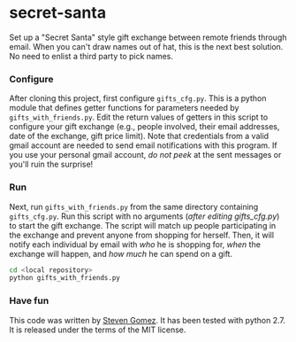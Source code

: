 secret-santa
============

Set up a "Secret Santa" style gift exchange between remote friends through email. When you can't draw names out of hat, this is the next best solution. No need to enlist a third party to pick names.

### Configure
After cloning this project, first configure `gifts_cfg.py`. This is a python module that defines getter functions for parameters needed by `gifts_with_friends.py`. Edit the return values of getters in this script to configure your gift exchange (e.g., people involved, their email addresses, date of the exchange, gift price limit). Note that credentials from a valid gmail account are needed to send email notifications with this program. If you use your personal gmail account, *do not peek* at the sent messages or you'll ruin the surprise!

### Run
Next, run `gifts_with_friends.py` from the same directory containing `gifts_cfg.py`.
Run this script with no arguments (*after editing gifts_cfg.py*) to start the gift exchange. The script will match up people participating in the exchange and prevent anyone from shopping for herself. Then, it will notify each individual by email with *who* he is shopping for, *when* the exchange will happen, and *how much* he can spend on a gift.

```bash
cd <local repository>
python gifts_with_friends.py
```

### Have fun
This code was written by [Steven Gomez](http://steveg.name "Steve's Homepage"). It has been tested with python 2.7. It is released under the terms of the MIT license.
